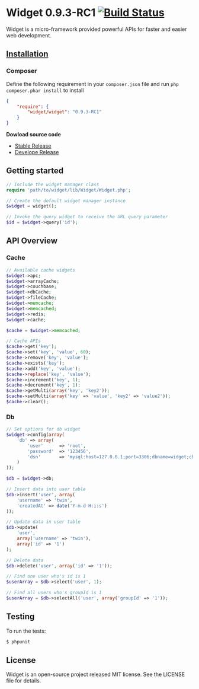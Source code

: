 # Widget 0.9.3-RC1 [![Build Status](https://travis-ci.org/twinh/widget.png?branch=master)](https://travis-ci.org/twinh/widget)

Widget is a micro-framework provided powerful APIs for faster and easier web development.

## [Installation](docs/zh-CN/installation.md)

### Composer

Define the following requirement in your `composer.json` file and run `php composer.phar install` to install
```json
{
    "require": {
        "widget/widget": "0.9.3-RC1"
    }
}
```

**Dowload source code**

* [Stable Release](https://github.com/twinh/widget/archive/0.9.3-RC1.zip)
* [Develope Release](https://github.com/twinh/widget/archive/master.zip)

## Getting started

```php
// Include the widget manager class
require 'path/to/widget/lib/Widget/Widget.php';

// Create the default widget manager instance
$widget = widget();

// Invoke the query widget to receive the URL query parameter
$id = $widget->query('id');
```

## API Overview

### Cache

```php
// Available cache widgets
$widget->apc;
$widget->arrayCache;
$widget->couchbase;
$widget->dbCache;
$widget->fileCache;
$widget->memcache;
$widget->memcached;
$widget->redis;
$widget->cache;

$cache = $widget->memcached;

// Cache APIs 
$cache->get('key');
$cache->set('key', 'value', 60);
$cache->remove('key', 'value');
$cache->exists('key');
$cache->add('key', 'value');
$cache->replace('key', 'value');
$cache->increment('key', 1);
$cache->decrement('key', 1);
$cache->getMulti(array('key', 'key2'));
$cache->setMulti(array('key' => 'value', 'key2' => 'value2'));
$cache->clear();
```

### Db

```php
// Set options for db widget
$widget->config(array(
    'db' => array(
        'user'      => 'root',
        'password'  => '123456',
        'dsn'       => 'mysql:host=127.0.0.1;port=3306;dbname=widget;charset=utf8'
    )
));

$db = $widget->db;

// Insert data into user table
$db->insert('user', array(
    'username' => 'twin',
    'createdAt' => date('Y-m-d H:i:s') 
));

// Update data in user table
$db->update(
    'user', 
    array('username' => 'twin'), 
    array('id' => '1')
);

// Delete data
$db->delete('user', array('id' => '1'));

// Find one user who's id is 1
$userArray = $db->select('user', 1);

// Find all users who's groupId is 1
$userArray = $db->selectAll('user', array('groupId' => '1'));
```

## Testing

To run the tests:

```sh
$ phpunit
```

## License

Widget is an open-source project released MIT license. See the LICENSE file for details.